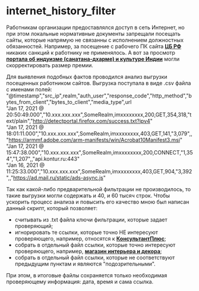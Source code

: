 # internet_history_filter

Работникам организации предоставлялся доступ в сеть Интернет, но при этом локальные нормативные документы запрещали посещать сайты, которые напрямую не связанны с исполнением должностных обязанностей.
Например, за посещение с рабочего ПК сайта [**ЦБ РФ**][1] никаких санкций к работнику не применялось. А вот за просмотр [**портала об индуизме (санатана-дхарме) и культуре Индии**][2] могли скорректировать размер премии.

Для выявления подобных фактов проводился анализ выгрузки посещенных работником сайтов. Выгрузка поступала в виде .csv файла с именами полей:
"@timestamp","src_ip",realm,"auth_user","response_code","http_method","bytes_from_client","bytes_to_client","media_type",url  
"Jan 17, 2021 @ 20:50:49.000","10.xxx.xxx.xxx",SomeRealm,imxxxxxxxx,200,GET,354,318,"text/plain","http://detectportal.firefox.com/success.txt?ipv4"  
"Jan 17, 2021 @ 18:01:11.000","10.xxx.xxx.xxx",SomeRealm,imxxxxxxxx,403,GET,141,"3,079",,"https://armmf.adobe.com/arm-manifests/win/Acrobat10Manifest3.msi"  
"Jan 17, 2021 @ 15:47:38.000","10.xxx.xxx.xxx",SomeRealm,imxxxxxxxx,200,CONNECT,"1,354","1,207",,"api.kontur.ru:443"  
"Jan 16, 2021 @ 11:25:33.000","10.xxx.xxx.xxx",SomeRealm,imxxxxxxxx,403,GET,904,"3,392",,"https://ad.mail.ru/static/ads-async.js"  

Так как какой-либо предварительной фильтрации не производилось, то такие выгрузки могли содержать и 40, и 60 тысяч строк. Чтобы ускорить процесс анализа и повысить его качество мною был написан данный скрипт, который позволяет:
- считывать из .txt файла ключи фильтрации, которые задает проверяющий;
- игнорировать те ссылки, которые точно НЕ интересуют проверяющего, например, относятся к [**КонсультантПлюс**][3];
- собрать в отдельный файл ссылки, которые точно интересуют проверяющего, например, [**магазин интерьера и декора**][4];
- собрать в отдельный файл ссылки, которые не соответствуют предыдущим пунктам и являются "подозрительными".

При этом, в итоговые файлы сохраняется только необходимая проверяющему информация: дата, время и сама ссылка.

[1]: https://www.cbr.ru/
[2]: https://satyam-shivam-sundaram.org/
[3]: https://www.consultant.ru/
[4]: https://idcollection.ru/catalogue/elementy-dekora/
